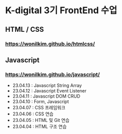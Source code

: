 # K-digital 3기 FrontEnd 수업
## HTML / CSS
### https://wonilkim.github.io/htmlcss/
## Javascript
### https://wonilkim.github.io/javascript/
+ 23.04.13 : Javascript String Array
+ 23.04.12 : Javascript Event Listener
+ 23.04.11 : Javascript DOM CRUD
+ 23.04.10 : Form, Javascript
+ 23.04.07 : CSS 프레임워크
+ 23.04.06 : CSS 연습
+ 23.04.05 : HTML 및 Git 연습
+ 23.04.04 : HTML 구조 연습
